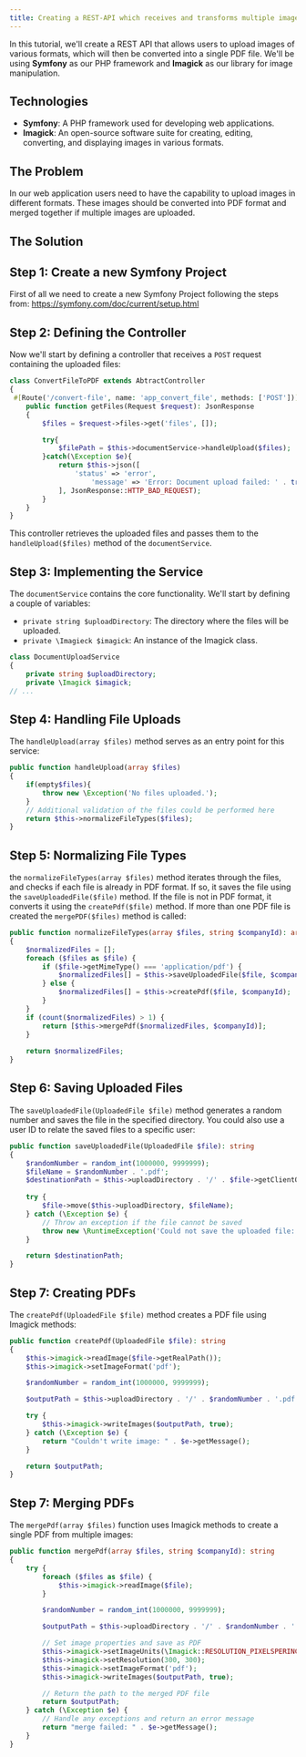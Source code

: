 ```yaml
---
title: Creating a REST-API which receives and transforms multiple images into a single PDF
---
```


In this tutorial, we'll create a REST API that allows users to upload images of various formats, which will then be converted into a single PDF file. We'll be using **Symfony** as our PHP framework and **Imagick** as our library for image manipulation.

## Technologies

- **Symfony**: A PHP framework used for developing web applications.
- **Imagick**: An open-source software suite for creating, editing, converting, and displaying images in various formats.

## The Problem
In our web application users need to have the capability to upload images in different formats. These images should be converted into PDF format and merged together if multiple images are uploaded.

## The Solution

## Step 1: Create a new Symfony Project
First of all we need to create a new Symfony Project following the steps from: https://symfony.com/doc/current/setup.html

## Step 2: Defining the Controller
Now we'll start by defining a controller that receives a `POST` request containing the uploaded files:

```php
class ConvertFileToPDF extends AbtractController
{
 #[Route('/convert-file', name: 'app_convert_file', methods: ['POST'])]
	public function getFiles(Request $request): JsonResponse
	{
		$files = $request->files->get('files', []);

		try{
			$filePath = $this->documentService->handleUpload($files);
		}catch(\Exception $e){
			return $this->json([
				'status' => 'error',
					'message' => 'Error: Document upload failed: ' . trim($e->getMessage())
			], JsonResponse::HTTP_BAD_REQUEST);
		}
	}
}
```

This controller retrieves the uploaded files and passes them to the `handleUpload($files)` method of the `documentService`.

## Step 3: Implementing the Service
The `documentService` contains the core functionality. We'll start by defining a couple of variables:
- `private string $uploadDirectory`: The directory where the files will be uploaded.
- `private \Imagieck $imagick`: An instance of the Imagick class.

```php
class DocumentUploadService  
{  
    private string $uploadDirectory;
	private \Imagick $imagick;
// ...
```


## Step 4: Handling File Uploads
The `handleUpload(array $files)` method serves as an entry point for this service:
```php
public function handleUpload(array $files)
{
	if(empty$files){
		throw new \Exception('No files uploaded.');	
	}
	// Additional validation of the files could be performed here 
	return $this->normalizeFileTypes($files);
}
```


## Step 5: Normalizing File Types
the `normalizeFileTypes(array $files)` method iterates through the files, and checks if each file is already in PDF format. If so, it saves the file using the `saveUploadedFile($file)` method.
If the file is not in PDF format, it converts it  using the `createPdf($file)` method.
If more than one PDF file is created the `mergePDF($files)` method is called:

```php
public function normalizeFileTypes(array $files, string $companyId): array  
{  
    $normalizedFiles = [];  
    foreach ($files as $file) {  
        if ($file->getMimeType() === 'application/pdf') {  
            $normalizedFiles[] = $this->saveUploadedFile($file, $companyId);  
        } else {  
            $normalizedFiles[] = $this->createPdf($file, $companyId);  
        }  
    }  
    if (count($normalizedFiles) > 1) {  
        return [$this->mergePdf($normalizedFiles, $companyId)];  
    }  
  
    return $normalizedFiles;  
}
```


## Step 6: Saving Uploaded Files
The `saveUploadedFile(UploadedFile $file)` method generates a random number and saves the file in the specified directory. You could also use a user ID to relate the saved files to a specific user:

```php
public function saveUploadedFile(UploadedFile $file): string
{
    $randomNumber = random_int(1000000, 9999999);
    $fileName = $randomNumber . '.pdf';
    $destinationPath = $this->uploadDirectory . '/' . $file->getClientOriginalName();
    
    try {
        $file->move($this->uploadDirectory, $fileName);
    } catch (\Exception $e) {
        // Throw an exception if the file cannot be saved
        throw new \RuntimeException('Could not save the uploaded file: ' . $e->getMessage());
    }

    return $destinationPath;
}

```


## Step 7: Creating PDFs
The `createPdf(UploadedFile $file)` method creates a PDF file using Imagick methods:
```php
public function createPdf(UploadedFile $file): string
{
    $this->imagick->readImage($file->getRealPath());
    $this->imagick->setImageFormat('pdf');

    $randomNumber = random_int(1000000, 9999999);

    $outputPath = $this->uploadDirectory . '/' . $randomNumber . '.pdf';

    try {
        $this->imagick->writeImages($outputPath, true);
    } catch (\Exception $e) {
        return "Couldn't write image: " . $e->getMessage();
    }

    return $outputPath;
}

```

## Step 7: Merging PDFs
The `mergePdf(array $files)` function uses Imagick methods to create a single PDF from multiple images:
```php
public function mergePdf(array $files, string $companyId): string
{
    try {
        foreach ($files as $file) {
            $this->imagick->readImage($file);
        }

        $randomNumber = random_int(1000000, 9999999);

        $outputPath = $this->uploadDirectory . '/' . $randomNumber . '.pdf';

        // Set image properties and save as PDF
        $this->imagick->setImageUnits(\Imagick::RESOLUTION_PIXELSPERINCH);
        $this->imagick->setResolution(300, 300);
        $this->imagick->setImageFormat('pdf');
        $this->imagick->writeImages($outputPath, true);

        // Return the path to the merged PDF file
        return $outputPath;
    } catch (\Exception $e) {
        // Handle any exceptions and return an error message
        return "merge failed: " . $e->getMessage();
    }
}

```
